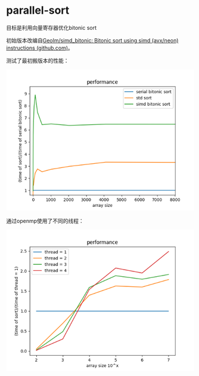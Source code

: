 # parallel-sort

目标是利用向量寄存器优化bitonic sort

初始版本改编自[Geolm/simd_bitonic: Bitonic sort using simd (avx/neon) instructions (github.com)](https://github.com/Geolm/simd_bitonic)。

测试了最初搬版本的性能：

![](./perf/Figure_1.png)

通过openmp使用了不同的线程：

![](./perf/Figure_2.png)